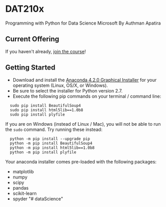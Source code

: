 # DAT210x
Programming with Python for Data Science Microsoft
By Authman Apatira

## Current Offering

If you haven't already, [join the course](https://www.edx.org/course/programming-python-data-science-microsoft-dat210x-0)!


## Getting Started

 * Download and install the [Anaconda 4.2.0 Graphical Installer](https://www.continuum.io/downloads) for your operating system (Linux, OS/X, or Windows).
 * Be sure to select the installer for Python version 2.7.
 * Execute the following pip commands on your terminal / command line:

 ```
   sudo pip install BeautifulSoup4
   sudo pip install html5lib==1.0b8
   sudo pip install plyfile
 ```

 If you are on Windows (instead of Linux / Mac), you will not be able to run the `sudo` command. Try running these instead:

 ```
   python -m pip install --upgrade pip
   python -m pip install BeautifulSoup4
   python -m pip install html5lib==1.0b8
   python -m pip install plyfile
 ```
 
Your anaconda installer comes pre-loaded with the following packages:

 * matplotlib
 * numpy
 * scipy
 * pandas
 * scikit-learn
 * spyder
"# dataScience" 
